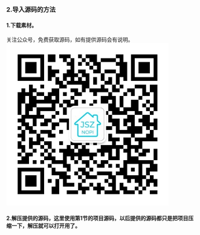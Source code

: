 ### 2.导入源码的方法
#### 1.下载素材。
关注公众号，免费获取源码，如有提供源码会有说明。
![title](https://raw.githubusercontent.com/JSZNopi/JSZImage/master/gitnote/2019/10/30/WXCODE-1572446034519.jpeg)

#### 2.解压提供的源码，这里使用第1节的项目源码，以后提供的源码都只是把项目压缩一下，解压就可以打开用了。
